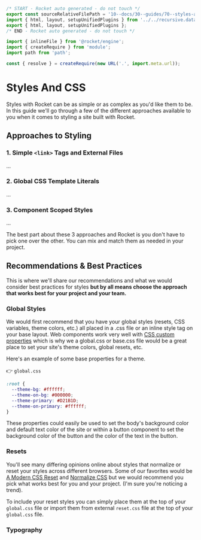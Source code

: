 ```js server
/* START - Rocket auto generated - do not touch */
export const sourceRelativeFilePath = '10--docs/30--guides/70--styles-and-css.rocket.md';
import { html, layout, setupUnifiedPlugins } from '../../recursive.data.js';
export { html, layout, setupUnifiedPlugins };
/* END - Rocket auto generated - do not touch */

import { inlineFile } from '@rocket/engine';
import { createRequire } from 'module';
import path from 'path';

const { resolve } = createRequire(new URL('.', import.meta.url));
```

# Styles And CSS

Styles with Rocket can be as simple or as complex as you'd like them to be. In this guide we'll go through a few of the different approaches available to you when it comes to styling a site built with Rocket.

## Approaches to Styling

### 1. Simple `<link>` Tags and External Files

...

### 2. Global CSS Template Literals

...

### 3. Component Scoped Styles

...

The best part about these 3 approaches and Rocket is you don't have to pick one over the other. You can mix and match them as needed in your project.

## Recommendations & Best Practices

This is where we'll share our recommendations and what we would consider best practices for styles **but by all means choose the approach that works best for your project and your team.**

### Global Styles

We would first recommend that you have your global styles (resets, CSS variables, theme colors, etc.) all placed in a .css file or an inline style tag on your base layout. Web components work very well with [CSS custom properties](https://developer.mozilla.org/en-US/docs/Web/CSS/--*) which is why we a global.css or base.css file would be a great place to set your site's theme colors, global resets, etc.

Here's an example of some base properties for a theme.

👉 `global.css`

```css
:root {
  --theme-bg: #ffffff;
  --theme-on-bg: #000000;
  --theme-primary: #D21B1D;
  --theme-on-primary: #ffffff;
}
```

These properties could easily be used to set the body's background color and default text color of the site or within a button component to set the background color of the button and the color of the text in the button.

### Resets

You'll see many differing opinions online about styles that normalize or reset your styles across different browsers. Some of our favorites would be [A Modern CSS Reset](https://piccalil.li/blog/a-modern-css-reset/) and [Normalize CSS](https://necolas.github.io/normalize.css/) but we would recommend you pick what works best for you and your project. (I'm sure you're noticing a trend).

To include your reset styles you can simply place them at the top of your `global.css` file or import them from external `reset.css` file at the top of your `global.css` file.

### Typography



